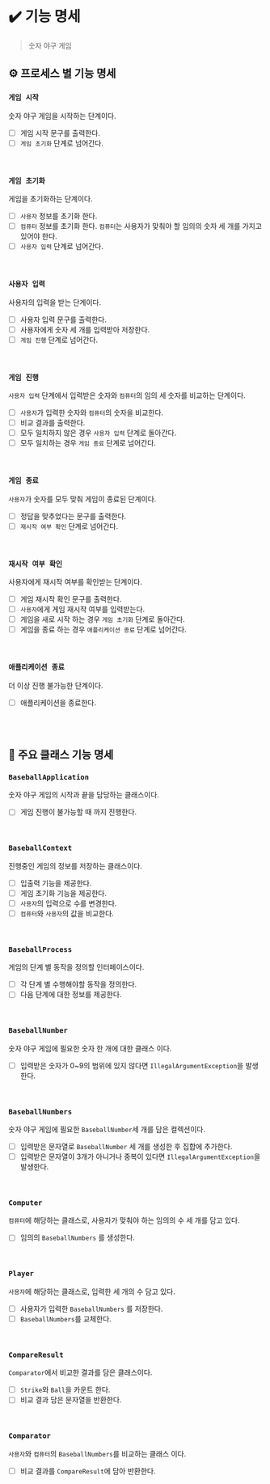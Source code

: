 # ✔️ 기능 명세
> 숫자 야구 게임

## ⚙️ 프로세스 별 기능 명세
### `게임 시작`
숫자 야구 게임을 시작하는 단계이다.
- [ ] 게임 시작 문구를 출력한다.
- [ ] `게임 초기화` 단계로 넘어간다.

<br>

### `게임 초기화`
게임을 초기화하는 단계이다.
- [ ] `사용자` 정보를 초기화 한다.
- [ ] `컴퓨터` 정보를 초기화 한다. `컴퓨터`는 사용자가 맞춰야 할 임의의 숫자 세 개를 가지고 있어야 한다. 
- [ ] `사용자 입력` 단계로 넘어간다.

<br>

### `사용자 입력`
사용자의 입력을 받는 단계이다.
- [ ] 사용자 입력 문구를 출력한다.
- [ ] 사용자에게 숫자 세 개를 입력받아 저장한다.
- [ ] `게임 진행` 단계로 넘어간다.

<br>

### `게임 진행`
`사용자 입력` 단계에서 입력받은 숫자와 `컴퓨터`의 임의 세 숫자를 비교하는 단계이다.
- [ ] `사용자`가 입력한 숫자와 `컴퓨터`의 숫자을 비교한다.
- [ ] 비교 결과를 출력한다.
- [ ] 모두 일치하지 않은 경우 `사용자 입력` 단계로 돌아간다.
- [ ] 모두 일치하는 경우 `게임 종료` 단계로 넘어간다.

<br>

### `게임 종료`
`사용자`가 숫자를 모두 맞춰 게임이 종료된 단계이다.
- [ ] 정답을 맞추었다는 문구를 출력한다.
- [ ] `재시작 여부 확인` 단계로 넘어간다.

<br>

### `재시작 여부 확인`
사용자에게 재시작 여부를 확인받는 단계이다.
- [ ] 게임 재시작 확인 문구를 출력한다.
- [ ] `사용자`에게 게임 재시작 여부를 입력받는다.
- [ ] 게임을 새로 시작 하는 경우 `게임 초기화` 단계로 돌아간다.
- [ ] 게임을 종료 하는 경우 `애플리케이션 종료` 단계로 넘어간다.

<br>

### `애플리케이션 종료`
더 이상 진행 불가능한 단계이다.
- [ ] 애플리케이션을 종료한다.

<br><br>

## 👥 주요 클래스 기능 명세

### `BaseballApplication`
숫자 야구 게임의 시작과 끝을 담당하는 클래스이다.
- [ ] 게임 진행이 불가능할 때 까지 진행한다.

<br>

### `BaseballContext`
진행중인 게임의 정보를 저장하는 클래스이다.
- [ ] 입출력 기능을 제공한다.
- [ ] 게임 초기화 기능을 제공한다.
- [ ] `사용자`의 입력으로 수를 변경한다.
- [ ] `컴퓨터`와 `사용자`의 값을 비교한다.

<br>

### `BaseballProcess`
게임의 단계 별 동작을 정의할 인터페이스이다.
- [ ] 각 단계 별 수행해야할 동작을 정의한다.
- [ ] 다음 단계에 대한 정보를 제공한다.

<br>

### `BaseballNumber`
숫자 야구 게임에 필요한 숫자 한 개에 대한 클래스 이다.
- [ ] 입력받은 숫자가 0~9의 범위에 있지 않다면  `IllegalArgumentException`을 발생한다.

<br>

### `BaseballNumbers`
숫자 야구 게임에 필요한 `BaseballNumber`세 개를 담은 컬렉션이다.
- [ ] 입력받은 문자열로 `BaseballNumber` 세 개를 생성한 후 집합에 추가한다.
- [ ] 입력받은 문자열이 3개가 아니거나 중복이 있다면 `IllegalArgumentException`을 발생한다.

<br>

### `Computer`
`컴퓨터`에 해당하는 클래스로, 사용자가 맞춰야 하는 임의의 수 세 개를 담고 있다.
- [ ] 임의의 `BaseballNumbers` 를 생성한다.

<br>

### `Player`
`사용자`에 해당하는 클래스로, 입력한 세 개의 수 담고 있다.
- [ ] 사용자가 입력한 `BaseballNumbers` 를 저장한다.
- [ ] `BaseballNumbers`를 교체한다.

<br>

### `CompareResult`
`Comparator`에서 비교한 결과를 담은 클래스이다.
- [ ] `Strike`와 `Ball`을 카운트 한다.
- [ ] 비교 결과 담은 문자열을 반환한다.

<br>

### `Comparator`
`사용자`와 `컴퓨터`의 `BaseballNumbers`를 비교하는 클래스 이다.
- [ ] 비교 결과를 `CompareResult`에 담아 반환한다.

<br>
